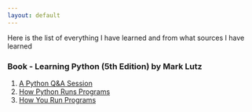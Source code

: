 ```yaml
---
layout: default
---
```


Here is the list of everything I have learned and from what sources I have learned

### Book - Learning Python (5th Edition) by Mark Lutz

1. [A Python Q&A Session](https://m3verma.github.io/Python/Learning_Python/Chapter_1)
2. [How Python Runs Programs](https://m3verma.github.io/Python/Learning_Python/Chapter_2)
3. [How You Run Programs](https://m3verma.github.io/Python/Learning_Python/Chapter_3)
